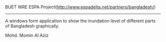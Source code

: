 BUET WRE ESPA Project(http://www.espadelta.net/partners/bangladesh/)  
*********************************************************************
A windows form application to show the inundation level of different parts of 
Bangladesh graphically. 

Mohd. Momin Al Aziz

